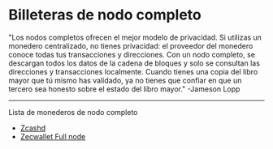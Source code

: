 # Billeteras de nodo completo

"Los nodos completos ofrecen el mejor modelo de privacidad. Si utilizas un monedero centralizado, no tienes privacidad: el proveedor del monedero conoce todas tus transacciones y direcciones. Con un nodo completo, se descargan todos los datos de la cadena de bloques y solo se consultan las direcciones y transacciones localmente. Cuando tienes una copia del libro mayor que tú mismo has validado, ya no tienes que confiar en que un tercero sea honesto sobre el estado del libro mayor." -Jameson Lopp

---

Lista de monederos de nodo completo

- [Zcashd](https://electriccoin.co/zcashd/)
- [Zecwallet Full node](https://www.zecwallet.co/fullnode.html)
